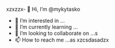 xzxzzx- 👋 Hi, I’m @mykytasko
- 👀 I’m interested in ...
- 🌱 I’m currently learning ...
- 💞️ I’m looking to collaborate on ...s
- 📫 How to reach me ...as
xzcsdasadzx
<!---zxc
mykytasko/mykytasko is a ✨ special ✨ repository because its `README.md` (this file) appears on your GitHub profile.
You can click the Preview link to taADFke a look at your changes.
--->
